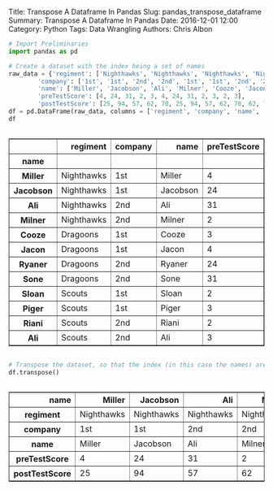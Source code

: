 Title: Transpose A Dataframe In Pandas
Slug: pandas_transpose_dataframe
Summary: Transpose A Dataframe In Pandas
Date: 2016-12-01 12:00
Category: Python
Tags: Data Wrangling
Authors: Chris Albon




```python
# Import Preliminaries
import pandas as pd
```


```python
# Create a dataset with the index being a set of names
raw_data = {'regiment': ['Nighthawks', 'Nighthawks', 'Nighthawks', 'Nighthawks', 'Dragoons', 'Dragoons', 'Dragoons', 'Dragoons', 'Scouts', 'Scouts', 'Scouts', 'Scouts'], 
        'company': ['1st', '1st', '2nd', '2nd', '1st', '1st', '2nd', '2nd','1st', '1st', '2nd', '2nd'], 
        'name': ['Miller', 'Jacobson', 'Ali', 'Milner', 'Cooze', 'Jacon', 'Ryaner', 'Sone', 'Sloan', 'Piger', 'Riani', 'Ali'], 
        'preTestScore': [4, 24, 31, 2, 3, 4, 24, 31, 2, 3, 2, 3],
        'postTestScore': [25, 94, 57, 62, 70, 25, 94, 57, 62, 70, 62, 70]}
df = pd.DataFrame(raw_data, columns = ['regiment', 'company', 'name', 'preTestScore', 'postTestScore'], index=df.name)
df
```




<div style="max-height:1000px;max-width:1500px;overflow:auto;">
<table border="1" class="dataframe">
  <thead>
    <tr style="text-align: right;">
      <th></th>
      <th>regiment</th>
      <th>company</th>
      <th>name</th>
      <th>preTestScore</th>
      <th>postTestScore</th>
    </tr>
    <tr>
      <th>name</th>
      <th></th>
      <th></th>
      <th></th>
      <th></th>
      <th></th>
    </tr>
  </thead>
  <tbody>
    <tr>
      <th>Miller</th>
      <td> Nighthawks</td>
      <td> 1st</td>
      <td>   Miller</td>
      <td>  4</td>
      <td> 25</td>
    </tr>
    <tr>
      <th>Jacobson</th>
      <td> Nighthawks</td>
      <td> 1st</td>
      <td> Jacobson</td>
      <td> 24</td>
      <td> 94</td>
    </tr>
    <tr>
      <th>Ali</th>
      <td> Nighthawks</td>
      <td> 2nd</td>
      <td>      Ali</td>
      <td> 31</td>
      <td> 57</td>
    </tr>
    <tr>
      <th>Milner</th>
      <td> Nighthawks</td>
      <td> 2nd</td>
      <td>   Milner</td>
      <td>  2</td>
      <td> 62</td>
    </tr>
    <tr>
      <th>Cooze</th>
      <td>   Dragoons</td>
      <td> 1st</td>
      <td>    Cooze</td>
      <td>  3</td>
      <td> 70</td>
    </tr>
    <tr>
      <th>Jacon</th>
      <td>   Dragoons</td>
      <td> 1st</td>
      <td>    Jacon</td>
      <td>  4</td>
      <td> 25</td>
    </tr>
    <tr>
      <th>Ryaner</th>
      <td>   Dragoons</td>
      <td> 2nd</td>
      <td>   Ryaner</td>
      <td> 24</td>
      <td> 94</td>
    </tr>
    <tr>
      <th>Sone</th>
      <td>   Dragoons</td>
      <td> 2nd</td>
      <td>     Sone</td>
      <td> 31</td>
      <td> 57</td>
    </tr>
    <tr>
      <th>Sloan</th>
      <td>     Scouts</td>
      <td> 1st</td>
      <td>    Sloan</td>
      <td>  2</td>
      <td> 62</td>
    </tr>
    <tr>
      <th>Piger</th>
      <td>     Scouts</td>
      <td> 1st</td>
      <td>    Piger</td>
      <td>  3</td>
      <td> 70</td>
    </tr>
    <tr>
      <th>Riani</th>
      <td>     Scouts</td>
      <td> 2nd</td>
      <td>    Riani</td>
      <td>  2</td>
      <td> 62</td>
    </tr>
    <tr>
      <th>Ali</th>
      <td>     Scouts</td>
      <td> 2nd</td>
      <td>      Ali</td>
      <td>  3</td>
      <td> 70</td>
    </tr>
  </tbody>
</table>
</div>




```python
# Transpose the dataset, so that the index (in this case the names) are columns
df.transpose()
```




<div style="max-height:1000px;max-width:1500px;overflow:auto;">
<table border="1" class="dataframe">
  <thead>
    <tr style="text-align: right;">
      <th>name</th>
      <th>Miller</th>
      <th>Jacobson</th>
      <th>Ali</th>
      <th>Milner</th>
      <th>Cooze</th>
      <th>Jacon</th>
      <th>Ryaner</th>
      <th>Sone</th>
      <th>Sloan</th>
      <th>Piger</th>
      <th>Riani</th>
      <th>Ali</th>
    </tr>
  </thead>
  <tbody>
    <tr>
      <th>regiment</th>
      <td> Nighthawks</td>
      <td> Nighthawks</td>
      <td> Nighthawks</td>
      <td> Nighthawks</td>
      <td> Dragoons</td>
      <td> Dragoons</td>
      <td> Dragoons</td>
      <td> Dragoons</td>
      <td> Scouts</td>
      <td> Scouts</td>
      <td> Scouts</td>
      <td> Scouts</td>
    </tr>
    <tr>
      <th>company</th>
      <td>        1st</td>
      <td>        1st</td>
      <td>        2nd</td>
      <td>        2nd</td>
      <td>      1st</td>
      <td>      1st</td>
      <td>      2nd</td>
      <td>      2nd</td>
      <td>    1st</td>
      <td>    1st</td>
      <td>    2nd</td>
      <td>    2nd</td>
    </tr>
    <tr>
      <th>name</th>
      <td>     Miller</td>
      <td>   Jacobson</td>
      <td>        Ali</td>
      <td>     Milner</td>
      <td>    Cooze</td>
      <td>    Jacon</td>
      <td>   Ryaner</td>
      <td>     Sone</td>
      <td>  Sloan</td>
      <td>  Piger</td>
      <td>  Riani</td>
      <td>    Ali</td>
    </tr>
    <tr>
      <th>preTestScore</th>
      <td>          4</td>
      <td>         24</td>
      <td>         31</td>
      <td>          2</td>
      <td>        3</td>
      <td>        4</td>
      <td>       24</td>
      <td>       31</td>
      <td>      2</td>
      <td>      3</td>
      <td>      2</td>
      <td>      3</td>
    </tr>
    <tr>
      <th>postTestScore</th>
      <td>         25</td>
      <td>         94</td>
      <td>         57</td>
      <td>         62</td>
      <td>       70</td>
      <td>       25</td>
      <td>       94</td>
      <td>       57</td>
      <td>     62</td>
      <td>     70</td>
      <td>     62</td>
      <td>     70</td>
    </tr>
  </tbody>
</table>
</div>


